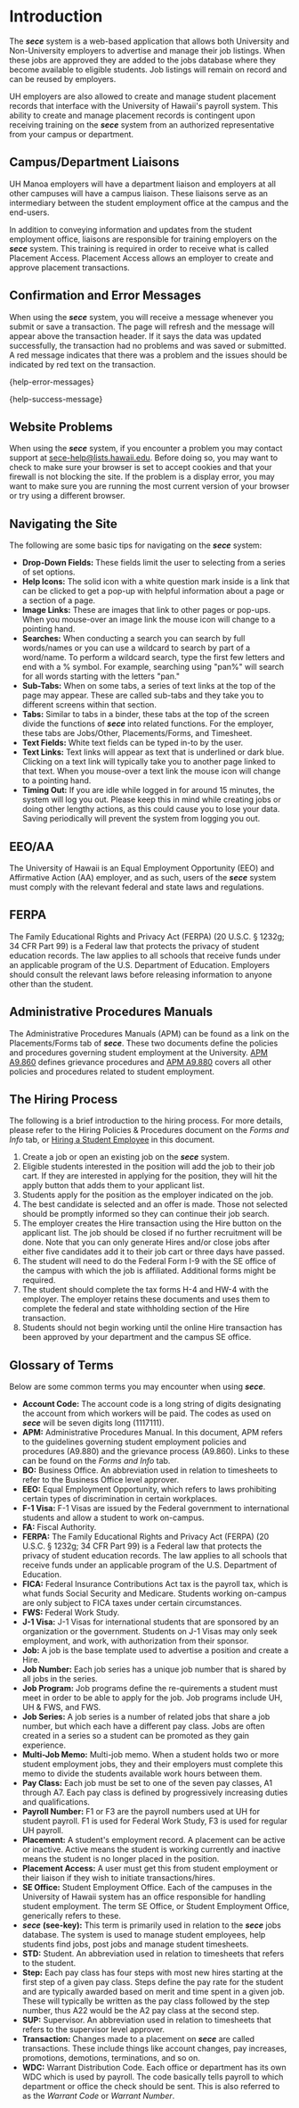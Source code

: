 # Introduction

The ***sece*** system is a web-based application that allows both University and Non-University employers to advertise and manage their job listings. When these jobs are approved they are added to the jobs database where they become available to eligible students. Job listings will remain on record and can be reused by employers.

UH employers are also allowed to create and manage student placement records that interface with the University of Hawaii's payroll system. This ability to create and manage placement records is contingent upon receiving training on the ***sece*** system from an authorized representative from your campus or department.

## Campus/Department Liaisons

UH Manoa employers will have a department liaison and employers at all other campuses will have a campus liaison. These liaisons serve as an intermediary between the student employment office at the campus and the end-users.

In addition to conveying information and updates from the student employment office, liaisons are responsible for training employers on the ***sece*** system. This training is required in order to receive what is called Placement Access. Placement Access allows an employer to create and approve placement transactions.

## Confirmation and Error Messages

When using the ***sece*** system, you will receive a message whenever you submit or save a transaction. The page will refresh and the message will appear above the transaction header. If it says the data was updated successfully, the transaction had no problems and was saved or submitted. A red message indicates that there was a problem and the issues should be indicated by red text on the transaction.

{help-error-messages}

{help-success-message}

## Website Problems

When using the ***sece*** system, if you encounter a problem you may contact support at [sece-help@lists.hawaii.edu](mailto:sece-help@lists.hawaii.edu). Before doing so, you may want to check to make sure your browser is set to accept cookies and that your firewall is not blocking the site. If the problem is a display error, you may want to make sure you are running the most current version of your browser or try using a different browser.

## Navigating the Site

The following are some basic tips for navigating on the ***sece*** system:

* __Drop-Down Fields:__ These fields limit the user to selecting from a series of set options.
* __Help Icons:__ The solid icon with a white question mark inside is a link that can be clicked to get a pop-up with helpful information about a page or a section of a page.
* __Image Links:__ These are images that link to other pages or pop-ups. When you mouse-over an image link the mouse icon will change to a pointing hand.
* __Searches:__ When conducting a search you can search by full words/names or you can use a wildcard to search by part of a word/name.
  To perform a wildcard search, type the first few letters and end with a % symbol. For example, searching using "pan%" will search for all words starting with the letters "pan."
* __Sub-Tabs:__ When on some tabs, a series of text links at the top of the page may appear. These are called sub-tabs and they take you to different screens within that section.
* __Tabs:__ Similar to tabs in a binder, these tabs at the top of the screen divide the functions of ***sece*** into related functions. For the employer, these tabs are Jobs/Other, Placements/Forms, and Timesheet.
* __Text Fields:__ White text fields can be typed in-to by the user.
* __Text Links:__ Text links will appear as text that is underlined or dark blue. Clicking on a text link will typically take you to another page linked to that text. When you mouse-over a text link the mouse icon will change to a pointing hand.
* __Timing Out:__ If you are idle while logged in for around 15 minutes, the system will log you out. Please keep this in mind while creating jobs or doing other lengthy actions, as this could cause you to lose your data. Saving periodically will prevent the system from logging you out.

## EEO/AA

The University of Hawaii is an Equal Employment Opportunity (EEO) and Affirmative Action (AA) employer, and as such, users of the ***sece*** system must comply with the relevant federal and state laws and regulations.

## FERPA

The Family Educational Rights and Privacy Act (FERPA) (20 U.S.C. § 1232g; 34 CFR Part 99) is a Federal law that protects the privacy of student education records. The law applies to all schools that receive funds under an applicable program of the U.S. Department of Education. Employers should consult the relevant laws before releasing information to anyone other than the student.

## Administrative Procedures Manuals

The Administrative Procedures Manuals (APM) can be found as a link on the Placements/Forms tab of ***sece***. These two documents define the policies and procedures governing student employment at the University. [APM A9.860](https://www.hawaii.edu/policy/docs/temp/ap9.860.pdf) defines grievance procedures and [APM A9.880](https://www.hawaii.edu/policy/?action=viewPolicy&policySection=ap&policyChapter=9&policyNumber=880) covers all other policies and procedures related to student employment.

## The Hiring Process

The following is a brief introduction to the hiring process. For more details, please refer to the Hiring Policies & Procedures document on the _Forms and Info_ tab, or [Hiring a Student Employee](?page=3#hiring-a-student-employee) in this document.

1. Create a job or open an existing job on the ***sece*** system.
2. Eligible students interested in the position will add the job to their job cart. If they are interested in applying for the position, they will hit the apply button that adds them to your applicant list.
3. Students apply for the position as the employer indicated on the job.
4. The best candidate is selected and an offer is made. Those not selected should be promptly informed so they can continue their job search.
5. The employer creates the Hire transaction using the Hire button on the applicant list. The job should be closed if no further recruitment will be done. Note that you can only generate Hires and/or close jobs after either five candidates add it to their job cart or three days have passed.
6. The student will need to do the Federal Form I-9 with the SE office of the campus with which the job is affiliated. Additional forms might be required.
7. The student should complete the tax forms H-4 and HW-4 with the employer. The employer retains these documents and uses them to complete the federal and state withholding section of the Hire transaction.
8. Students should not begin working until the online Hire transaction has been approved by your department and the campus SE office.

## Glossary of Terms

Below are some common terms you may encounter when using ***sece***.

- __Account Code:__ The account code is a long string of digits designating the account from which workers will be paid. The codes as used on ***sece*** will be seven digits long (1117111).
- __APM:__ Administrative Procedures Manual. In this document, APM refers to the guidelines governing student employment policies and procedures (A9.880) and the grievance process (A9.860). Links to these can be found on the _Forms and Info_ tab.
- __BO:__ Business Office. An abbreviation used in relation to timesheets to refer to the Business Office level approver.
- __EEO:__ Equal Employment Opportunity, which refers to laws prohibiting certain types of discrimination in certain workplaces.
- __F-1 Visa:__ F-1 Visas are issued by the Federal government to international students and allow a student to work on-campus.
- __FA:__ Fiscal Authority.
- __FERPA:__ The Family Educational Rights and Privacy Act (FERPA) (20 U.S.C. § 1232g; 34 CFR Part 99) is a Federal law that protects the privacy of student education records. The law applies to all schools that receive funds under an applicable program of the U.S. Department of Education.
- __FICA:__ Federal Insurance Contributions Act tax is the payroll tax, which is what funds Social Security and Medicare. Students working on-campus are only subject to FICA taxes under certain circumstances.
- __FWS:__ Federal Work Study.
- __J-1 Visa:__ J-1 Visas for international students that are sponsored by an organization or the government. Students on J-1 Visas may only seek employment, and work, with authorization from their sponsor.
- __Job:__ A job is the base template used to advertise a position and create a Hire.
- __Job Number:__ Each job series has a unique job number that is shared by all jobs in the series.
- __Job Program:__ Job programs define the re-quirements a student must meet in order to be able to apply for the job. Job programs include UH, UH & FWS, and FWS.
- __Job Series:__ A job series is a number of related jobs that share a job number, but which each have a different pay class. Jobs are often created in a series so a student can be promoted as they gain experience.
- __Multi-Job Memo:__ Multi-job memo. When a student holds two or more student employment jobs, they and their employers must complete this memo to divide the students available work hours between them.
- __Pay Class:__ Each job must be set to one of the seven pay classes, A1 through A7. Each pay class is defined by progressively increasing duties and qualifications.
- __Payroll Number:__ F1 or F3 are the payroll numbers used at UH for student payroll. F1 is used for Federal Work Study, F3 is used for regular UH payroll.
- __Placement:__ A student's employment record. A placement can be active or inactive. Active means the student is working currently and inactive means the student is no longer placed in the position.
- __Placement Access:__ A user must get this from student employment or their liaison if they wish to initiate transactions/hires.
- __SE Office:__ Student Employment Office. Each of the campuses in the University of Hawaii system has an office responsible for handling student employment. The term SE Office, or Student Employment Office, generically refers to these.
- ***sece*** __(see-key):__ This term is primarily used in relation to the ***sece*** jobs database. The system is used to manage student employees, help students find jobs, post jobs and manage student timesheets.
- __STD:__ Student. An abbreviation used in relation to timesheets that refers to the student.
- __Step:__ Each pay class has four steps with most new hires starting at the first step of a given pay class. Steps define the pay rate for the student and are typically awarded based on merit and time spent in a given job. These will typically be written as the pay class followed by the step number, thus A22 would be the A2 pay class at the second step.
- __SUP:__ Supervisor. An abbreviation used in relation to timesheets that refers to the supervisor level approver.
- __Transaction:__ Changes made to a placement on ***sece*** are called transactions. These include things like account changes, pay increases, promotions, demotions, terminations, and so on.
- __WDC:__ Warrant Distribution Code. Each office or department has its own WDC which is used by payroll. The code basically tells payroll to which department or office the check should be sent. This is also referred to as the _Warrant Code_ or _Warrant Number_.
